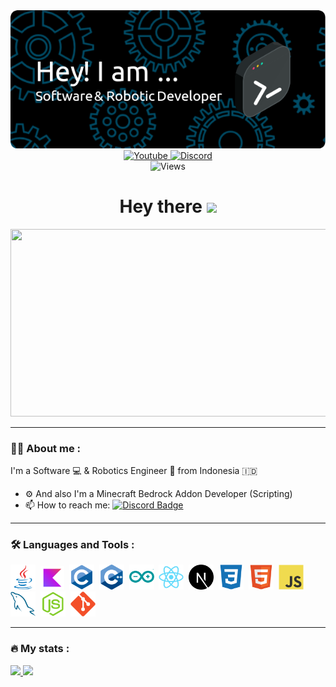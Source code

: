 <!-- Original JustSkyDev README.md -->

<div>
  <div id="container" align="center">
    <div id="header-image">
      <img src="/images/header-image.png" alt="Header" />
    </div>
    <div id="badges">
      <a href="https://youtube.com/@JustSkyDev">
        <img src="https://img.shields.io/badge/YouTube-ff0000?style=for-the-badge&logo=youtube&logoColor=white" alt="Youtube"/>
      </a>
      <a href="https://discord.gg/ffZHPHRBhY">
        <img src="https://img.shields.io/badge/Discord-blue?style=for-the-badge&logo=discord&logoColor=white" alt="Discord"/>
      </a>
    </div>
    <div id="stats-a">
      <img src="https://komarev.com/ghpvc/?username=JustSkyDev&style=flat-square&color=blue" alt="Views"/>
      <h1>
        Hey there
        <img src="https://media.giphy.com/media/hvRJCLFzcasrR4ia7z/giphy.gif" width="30px"/>
      </h1>
      <img src="https://media.giphy.com/media/dWesBcTLavkZuG35MI/giphy.gif" width="600" height="300"/>
    </div>
  </div>
  
  --- 
  
  ### 👨‍💻 About me :
  
  I'm a Software 💻 & Robotics Engineer 🤖 from Indonesia 🇮🇩
  - ⚙️ And also I'm a Minecraft Bedrock Addon Developer (Scripting)
  - 📫 How to reach me: [![Discord Badge](https://img.shields.io/badge/-discord-blue?style=flat&logo=Discord&logoColor=white)](https://discordapp.com/users/625970059503992843)

  ---
  
  ### 🛠️ Languages and Tools :

  <div>
    <img src="https://github.com/devicons/devicon/blob/master/icons/java/java-original.svg" title="Java" alt="Java" width="40" height="40"/>&nbsp;
    <img src="https://github.com/devicons/devicon/blob/master/icons/kotlin/kotlin-original.svg" title="Kotlin" alt="Kotlin" width="38" height="38"/>&nbsp;
    <img src="https://github.com/devicons/devicon/blob/master/icons/c/c-original.svg" title="C" alt="C" width="40" height="40"/>&nbsp;
    <img src="https://github.com/devicons/devicon/blob/master/icons/cplusplus/cplusplus-original.svg" title="CPP" alt="CPP" width="40" height="40"/>&nbsp;
    <img src="https://github.com/devicons/devicon/blob/master/icons/arduino/arduino-original.svg" title="Arduino" alt="Arduino" width="40" height="40"/>&nbsp;
    <img src="https://github.com/devicons/devicon/blob/master/icons/react/react-original.svg" title="React" alt="React" width="40" height="40"/>&nbsp;
    <img src="https://github.com/devicons/devicon/blob/master/icons/nextjs/nextjs-original.svg" title="NextJS" alt="NextJS" width="40" height="40"/>&nbsp;
    <img src="https://github.com/devicons/devicon/blob/master/icons/css3/css3-plain.svg"  title="CSS3" alt="CSS" width="40" height="40"/>&nbsp;
    <img src="https://github.com/devicons/devicon/blob/master/icons/html5/html5-original.svg" title="HTML5" alt="HTML" width="40" height="40"/>&nbsp;
    <img src="https://github.com/devicons/devicon/blob/master/icons/javascript/javascript-original.svg" title="JavaScript" alt="JavaScript" width="40" height="40"/>&nbsp;
    <img src="https://github.com/devicons/devicon/blob/master/icons/mysql/mysql-original.svg" title="MySQL"  alt="MySQL" width="40" height="40"/>&nbsp;
    <img src="https://github.com/devicons/devicon/blob/master/icons/nodejs/nodejs-original.svg" title="NodeJS" alt="NodeJS" width="40" height="40"/>&nbsp;
    <img src="https://github.com/devicons/devicon/blob/master/icons/git/git-original.svg" title="Git" alt="Git" width="40" height="40"/>
  </div>
  
  --- 
  
  ### 🔥 My stats : 
  
  <div id="stats-b">
    <a href="https://git.io/streak-stats"> 
      <img src="https://github-readme-streak-stats.herokuapp.com/?user=JustSkyDev&theme=dark&background=000000" />
    </a>
    <a href="https://github.com/anuraghazra/github-readme-stats">
      <img src="https://github-readme-stats.vercel.app/api/top-langs/?username=JustSkyDev&layout=compact&theme=vision-friendly-dark" />
    </a>
  </div>
</div>